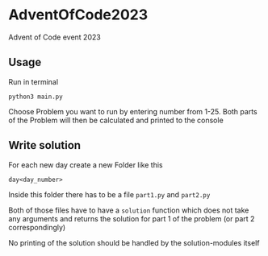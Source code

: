 # AdventOfCode2023
Advent of Code event 2023

## Usage

Run in terminal
```
python3 main.py
```

Choose Problem you want to run by entering number from 1-25. Both parts of the Problem will then be calculated and printed to the console

## Write solution

For each new day create a new Folder like this 
```
day<day_number>
```

Inside this folder there has to be a file ```part1.py``` and ```part2.py```

Both of those files have to have a ```solution``` function which does not take any arguments and returns the solution for part 1 of the problem (or part 2 correspondingly)

No printing of the solution should be handled by the solution-modules itself